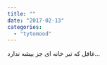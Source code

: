 ```yaml
---
title: ""
date: "2017-02-13"
categories: 
  - "tytomood"
---
```


غافل که تبر خانه ای جز بیشه ندارد...
